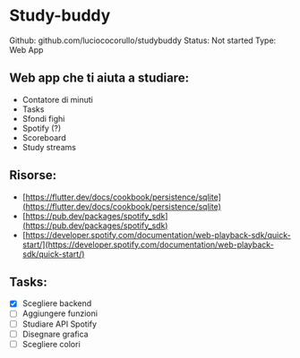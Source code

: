 # Study-buddy

Github: github.com/luciococorullo/studybuddy
Status: Not started
Type: Web App

## Web app che ti aiuta a studiare:

- Contatore di minuti
- Tasks
- Sfondi fighi
- Spotify (?)
- Scoreboard
- Study streams

## Risorse:

- [https://flutter.dev/docs/cookbook/persistence/sqlite](https://flutter.dev/docs/cookbook/persistence/sqlite)
- [https://pub.dev/packages/spotify_sdk](https://pub.dev/packages/spotify_sdk)
- [https://developer.spotify.com/documentation/web-playback-sdk/quick-start/](https://developer.spotify.com/documentation/web-playback-sdk/quick-start/)

## Tasks:

- [X]  Scegliere backend
- [ ]  Aggiungere funzioni
- [ ]  Studiare API Spotify
- [ ]  Disegnare grafica
- [ ]  Scegliere colori